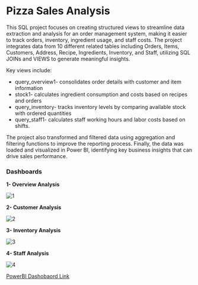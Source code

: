 # Pizza Sales Analysis

This SQL project focuses on creating structured views to streamline data extraction and analysis for an order management system, making it easier to track orders, inventory, ingredient usage, and staff costs. The project integrates data from 10 different related tables including Orders, Items, Customers, Address, Recipe, Ingredients, Inventory, and Staff, utilizing SQL JOINs and VIEWS to generate meaningful insights. 

Key views include:

- query_overview1- consolidates order details with customer and item information
- stock1- calculates ingredient consumption and costs based on recipes and orders
- query_inventory- tracks inventory levels by comparing available stock with ordered quantities
- query_staff1- calculates staff working hours and labor costs based on shifts.

The project also transformed and filtered data using aggregation and filtering functions to improve the reporting process. Finally, the data was loaded and visualized in Power BI, identifying key business insights that can drive sales performance.

### Dashboards

**1- Overview Analysis**

![1](https://github.com/user-attachments/assets/e2b27d0c-427e-44d7-a753-ecd33f9fc98a)

**2- Customer Analysis**

![2](https://github.com/user-attachments/assets/66c66daf-edd8-4166-8008-0c7d0e051433)


**3- Inventory Analysis**

![3](https://github.com/user-attachments/assets/8cca14ea-708b-4e15-8f76-9088d82c3007)


**4- Staff Analysis**

![4](https://github.com/user-attachments/assets/41c47961-59f7-419e-805e-50f9bb3eba80)


[PowerBI Dashobaord Link](https://app.powerbi.com/view?r=eyJrIjoiNDYyMjQwYWMtZTAzYi00YWI4LThjODktNzI4NTIxMGJhZjcxIiwidCI6ImE2ZWMwZjFjLTJhMzQtNDFhOS1hZDExLTIyNzVhNDg4ODQ5NyIsImMiOjEwfQ%3D%3D)
